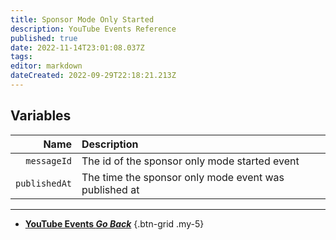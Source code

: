 ```yaml
---
title: Sponsor Mode Only Started
description: YouTube Events Reference
published: true
date: 2022-11-14T23:01:08.037Z
tags: 
editor: markdown
dateCreated: 2022-09-29T22:18:21.213Z
---
```


## Variables
Name | Description
----:|:------------
`messageId` | The id of the sponsor only mode started event
`publishedAt` | The time the sponsor only mode event was published at

---

- [<i class="mdi mdi-chevron-left"></i>**YouTube Events *Go Back***](/en/Platforms/YouTube/Events)
{.btn-grid .my-5}